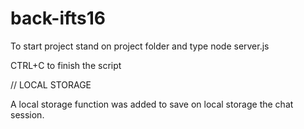# back-ifts16

To start project stand on project folder and type node server.js

CTRL+C to finish the script

// LOCAL STORAGE

A local storage function was added to save on local storage the chat session.
